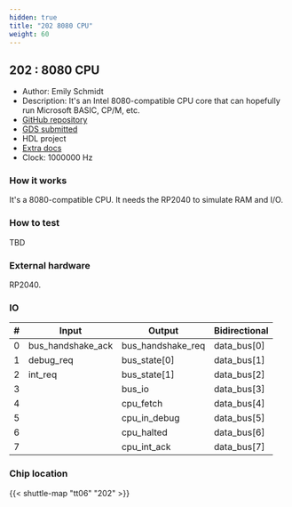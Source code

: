 ```yaml
---
hidden: true
title: "202 8080 CPU"
weight: 60
---
```


## 202 : 8080 CPU

* Author: Emily Schmidt
* Description: It's an Intel 8080-compatible CPU core that can hopefully run Microsoft BASIC, CP/M, etc.
* [GitHub repository](https://github.com/aiju/tt06-aiju-8080)
* [GDS submitted](https://github.com/aiju/tt06-aiju-8080/actions/runs/8695486161)
* HDL project
* [Extra docs](None)
* Clock: 1000000 Hz

<!---

This file is used to generate your project datasheet. Please fill in the information below and delete any unused
sections.

You can also include images in this folder and reference them in the markdown. Each image must be less than
512 kb in size, and the combined size of all images must be less than 1 MB.
-->


### How it works

It's a 8080-compatible CPU. It needs the RP2040 to simulate RAM and I/O.

### How to test

TBD

### External hardware

RP2040.


### IO

| # | Input          | Output         | Bidirectional   |
| - | -------------- | -------------- | --------------- |
| 0 | bus_handshake_ack | bus_handshake_req | data_bus[0] |
| 1 | debug_req | bus_state[0] | data_bus[1] |
| 2 | int_req | bus_state[1] | data_bus[2] |
| 3 |  | bus_io | data_bus[3] |
| 4 |  | cpu_fetch | data_bus[4] |
| 5 |  | cpu_in_debug | data_bus[5] |
| 6 |  | cpu_halted | data_bus[6] |
| 7 |  | cpu_int_ack | data_bus[7] |

### Chip location

{{< shuttle-map "tt06" "202" >}}
